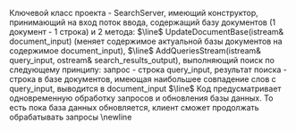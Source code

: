 Ключевой класс проекта - SearchServer, имеющий конструктор, принимающий на вход поток ввода, содержащий базу документов (1 документ - 1 строка) и 2 метода: $\line$ UpdateDocumentBase(istream& document_input) (меняет содержимое актуальной базы документов на содержимое document_input), $\line$ AddQueriesStream(istream& query_input, ostream& search_results_output), выполняющий поиск по следующему принципу: запрос - строка query_input, результат поиска - строка в базе документов, имеющая наибольшее совпадение слов с query_input, выводится в document_input $\line$
Код предусматривает одновременную обработку запросов и обновления базы данных. То есть пока база данных обновляется, клиент сможет продолжать обрабатывать запросы \newline

